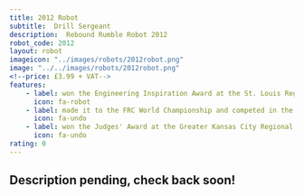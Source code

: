 ```yaml
---
title: 2012 Robot
subtitle:  Drill Sergeant
description:  Rebound Rumble Robot 2012
robot_code: 2012
layout: robot
imageicon: "../images/robots/2012robot.png"
image: "../../images/robots/2012robot.png"
<!--price: £3.99 + VAT-->
features:
    - label: won the Engineering Inspiration Award at the St. Louis Regional
      icon: fa-robot
    - label: made it to the FRC World Championship and competed in the Archimedes Division
      icon: fa-undo
    - label: won the Judges' Award at the Greater Kansas City Regional
      icon: fa-undo
rating: 0
---
```


<h2>Description pending, check back soon!</h2>
